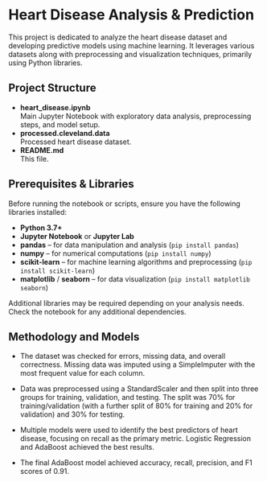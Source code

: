 # Heart Disease Analysis & Prediction

This project is dedicated to analyze the heart disease dataset and developing predictive models using machine learning. It leverages various datasets along with preprocessing and visualization techniques, primarily using Python libraries.

## Project Structure

- **heart_disease.ipynb**  
  Main Jupyter Notebook with exploratory data analysis, preprocessing steps, and model setup.
- **processed.cleveland.data**  
  Processed heart disease dataset.
- **README.md**  
  This file.

## Prerequisites & Libraries

Before running the notebook or scripts, ensure you have the following libraries installed:

- **Python 3.7+**
- **Jupyter Notebook** or **Jupyter Lab**
- **pandas** – for data manipulation and analysis (`pip install pandas`)
- **numpy** – for numerical computations (`pip install numpy`)
- **scikit-learn** – for machine learning algorithms and preprocessing (`pip install scikit-learn`)
- **matplotlib** / **seaborn** – for data visualization (`pip install matplotlib seaborn`)

Additional libraries may be required depending on your analysis needs. Check the notebook for any additional dependencies.

## Methodology and Models

- The dataset was checked for errors, missing data, and overall correctness. Missing data was imputed using a SimpleImputer with the most frequent value for each column.

- Data was preprocessed using a StandardScaler and then split into three groups for training, validation, and testing. The split was 70% for training/validation (with a further split of 80% for training and 20% for validation) and 30% for testing.
  
- Multiple models were used to identify the best predictors of heart disease, focusing on recall as the primary metric. Logistic Regression and AdaBoost achieved the best results.

- The final AdaBoost model achieved accuracy, recall, precision, and F1 scores of 0.91.